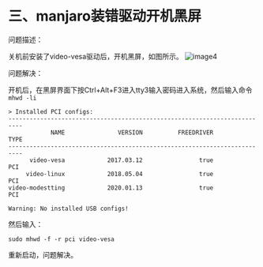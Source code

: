 # 三、manjaro装错驱动开机黑屏

问题描述：

关机前安装了video-vesa驱动后，开机黑屏，如图所示。
![image4](https://github.com/zjkhy94/manjaro-linux-zjkhy94/blob/main/images/image4.png)

问题解决：

开机后，在黑屏界面下按Ctrl+Alt+F3进入tty3输入密码进入系统，然后输入命令 `mhwd -li`

```
> Installed PCI configs:
--------------------------------------------------------------------------
            NAME               VERSION          FREEDRIVER           TYPE
--------------------------------------------------------------------------
      video-vesa            2017.03.12                true            PCI
     video-linux            2018.05.04                true            PCI
video-modestting            2020.01.13                true            PCI

Warning: No installed USB configs!
```

然后输入：

```
sudo mhwd -f -r pci video-vesa
```

重新启动，问题解决。
